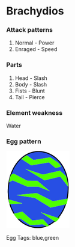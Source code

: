 # Brachydios

### Attack patterns
1. Normal - Power
2. Enraged - Speed

### Parts
1. Head - Slash
2. Body - Slash
3. Fists - Blunt
4. Tail - Pierce

### Element weakness
Water 

### Egg pattern
![image info](../assets/brachydios.png)

Egg Tags: blue,green